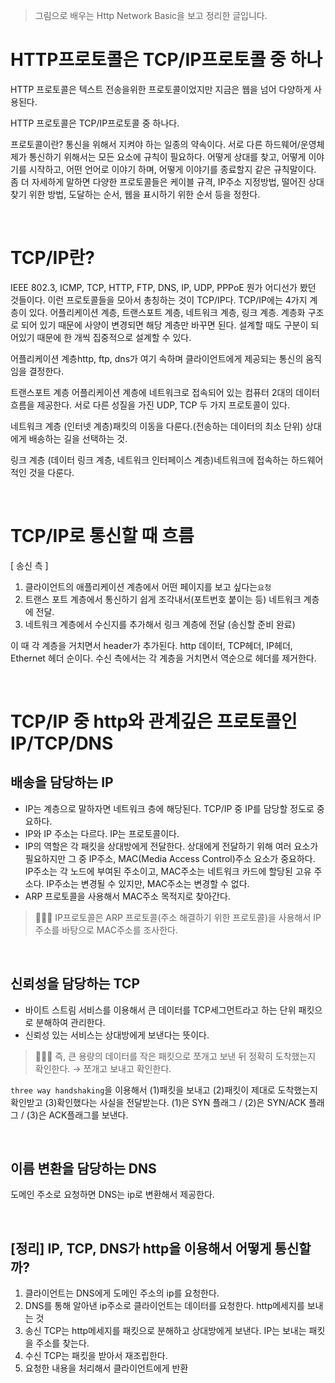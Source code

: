 > 그림으로 배우는 Http Network Basic을 보고 정리한 글입니다.

# **HTTP프로토콜은 TCP/IP프로토콜 중 하나**

HTTP 프로토콜은 텍스트 전송을위한 프로토콜이었지만 지금은 웹을 넘어 다양하게 사용된다.

HTTP 프로토콜은 TCP/IP프로토콜 중 하나다.

프로토콜이란? 통신을 위해서 지켜야 하는 일종의 약속이다. 서로 다른 하드웨어/운영체제가 통신하기 위해서는 모든 요소에 규칙이 필요하다. 어떻게 상대를 찾고, 어떻게 이야기를 시작하고, 어떤 언어로 이야기 하며, 어떻게 이야기를 종료할지 같은 규칙말이다. 좀 더 자세하게 말하면 다양한 프로토콜들은 케이블 규격, IP주소 지정방법, 떨어진 상대 찾기 위한 방법, 도달하는 순서, 웹을 표시하기 위한 순서 등을 정한다.

<br />

# **TCP/IP란?**

IEEE 802.3, ICMP, TCP, HTTP, FTP, DNS, IP, UDP, PPPoE 뭔가 어디선가 봤던 것들이다. 이런 프로토콜들을 모아서 총칭하는 것이 TCP/IP다. TCP/IP에는 4가지 계층이 있다. 어플리케이션 계층, 트랜스포트 계층, 네트워크 계층, 링크 계층. 계층화 구조로 되어 있기 때문에 사양이 변경되면 해당 계층만 바꾸면 된다. 설계할 때도 구분이 되어있기 때문에 한 개씩 집중적으로 설계할 수 있다.

어플리케이션 계층http, ftp, dns가 여기 속하며 클라이언트에게 제공되는 통신의 움직임을 결정한다.

트랜스포트 계층 어플리케이션 계층에 네트워크로 접속되어 있는 컴퓨터 2대의 데이터 흐름을 제공한다. 서로 다른 성질을 가진 UDP, TCP 두 가지 프로토콜이 있다.

네트워크 계층 (인터넷 계층)패킷의 이동을 다룬다.(전송하는 데이터의 최소 단위) 상대에게 배송하는 길을 선택하는 것.

링크 계층 (데이터 링크 계층, 네트워크 인터페이스 계층)네트워크에 접속하는 하드웨어적인 것을 다룬다.

<br />

# TCP/IP로 통신할 때 흐름

[ 송신 측 ]

1. 클라이언트의 애플리케이션 계층에서 어떤 페이지를 보고 싶다는`요청`
2. 트랜스 포트 계층에서 통신하기 쉽게 조각내서(포트번호 붙이는 등) 네트워크 계층에 전달.
3. 네트워크 계층에서 수신지를 추가해서 링크 계층에 전달 (송신할 준비 완료)

이 때 각 계층을 거치면서 header가 추가된다. http 데이터, TCP헤더, IP헤더, Ethernet 헤더 순이다. 수신 측에서는 각 계층을 거치면서 역순으로 헤더를 제거한다.

<br />

# TCP/IP 중 http와 관계깊은 프로토콜인 IP/TCP/DNS

## 배송을 담당하는 IP

- IP는 계층으로 말하자면 네트워크 층에 해당된다. TCP/IP 중 IP를 담당할 정도로 중요하다.
- IP와 IP 주소는 다르다. IP는 프로토콜이다.
- IP의 역할은 각 패킷을 상대방에게 전달한다. 상대에게 전달하기 위해 여러 요소가 필요하지만 그 중 IP주소, MAC(Media Access Control)주소 요소가 중요하다. IP주소는 각 노드에 부여된 주소이고, MAC주소는 네트워크 카드에 할당된 고유 주소다. IP주소는 변경될 수 있지만, MAC주소는 변경할 수 없다.
- ARP 프로토콜을 사용해서 MAC주소 목적지로 찾아간다.

>  🧑🏻‍💻 IP프로토콜은 ARP 프로토콜(주소 해결하기 위한 프로토콜)을 사용해서 IP주소를 바탕으로 MAC주소를 조사한다.

<br />

## 신뢰성을 담당하는 TCP

- 바이트 스트림 서비스를 이용해서 큰 데이터를 TCP세그먼트라고 하는 단위 패킷으로 분해하여 관리한다.
- 신뢰성 있는 서비스는 상대방에게 보낸다는 뜻이다.

> 🧑🏻‍💻 즉, 큰 용량의 데이터를 작은 패킷으로 쪼개고 보낸 뒤 정확히 도착했는지 확인한다. → 쪼개고 보내고 확인한다.

`three way handshaking`을 이용해서 (1)패킷을 보내고 (2)패킷이 제대로 도착했는지 확인받고 (3)확인했다는 사실을 전달받는다. (1)은 SYN 플래그 / (2)은 SYN/ACK 플래그 / (3)은 ACK플래그를 보낸다.

<br />

## 이름 변환을 담당하는 DNS

도메인 주소로 요청하면 DNS는 ip로 변환해서 제공한다.

<br />

## [정리] IP, TCP, DNS가 http을 이용해서 어떻게 통신할까?

1. 클라이언트는 DNS에게 도메인 주소의 ip를 요청한다.
2. DNS를 통해 알아낸 ip주소로 클라이언트는 데이터를 요청한다. http메세지를 보내는 것
3. 송신 TCP는 http메세지를 패킷으로 분해하고 상대방에게 보낸다. IP는 보내는 패킷을 주소를 찾는다.
4. 수신 TCP는 패킷을 받아서 재조립한다.
5. 요청한 내용을 처리해서 클라이언트에게 반환